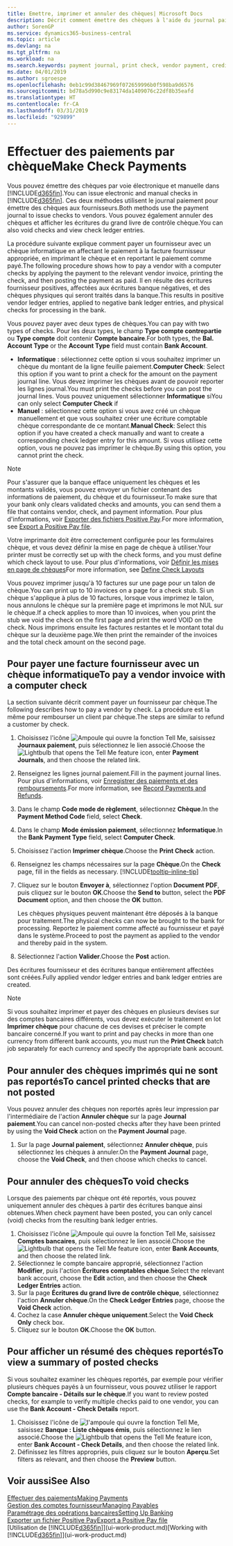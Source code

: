 ```yaml
---
title: Emettre, imprimer et annuler des chèques| Microsoft Docs
description: Décrit comment émettre des chèques à l'aide du journal paiement, imprimer des chèques, et annuler ou afficher les écritures du grand livre de contrôle chèque dans Business Central.
author: SorenGP
ms.service: dynamics365-business-central
ms.topic: article
ms.devlang: na
ms.tgt_pltfrm: na
ms.workload: na
ms.search.keywords: payment journal, print check, vendor payment, creditor, debt, balance due, AP
ms.date: 04/01/2019
ms.author: sgroespe
ms.openlocfilehash: 0eb1c99d38467969f072659996b0f598ba9d6576
ms.sourcegitcommit: bd78a5d990c9e83174da1409076c22df8b35eafd
ms.translationtype: HT
ms.contentlocale: fr-CA
ms.lasthandoff: 03/31/2019
ms.locfileid: "929899"
---
```

# <a name="make-check-payments"></a><span data-ttu-id="51426-103">Effectuer des paiements par chèque</span><span class="sxs-lookup"><span data-stu-id="51426-103">Make Check Payments</span></span>
<span data-ttu-id="51426-104">Vous pouvez émettre des chèques par voie électronique et manuelle dans [!INCLUDE[d365fin](includes/d365fin_md.md)].</span><span class="sxs-lookup"><span data-stu-id="51426-104">You can issue electronic and manual checks in [!INCLUDE[d365fin](includes/d365fin_md.md)].</span></span> <span data-ttu-id="51426-105">Ces deux méthodes utilisent le journal paiement pour émettre des chèques aux fournisseurs.</span><span class="sxs-lookup"><span data-stu-id="51426-105">Both methods use the payment journal to issue checks to vendors.</span></span> <span data-ttu-id="51426-106">Vous pouvez également annuler des chèques et afficher les écritures du grand livre de contrôle chèque.</span><span class="sxs-lookup"><span data-stu-id="51426-106">You can also void checks and view check ledger entries.</span></span>

<span data-ttu-id="51426-107">La procédure suivante explique comment payer un fournisseur avec un chèque informatique en affectant le paiement à la facture fournisseur appropriée, en imprimant le chèque et en reportant le paiement comme payé.</span><span class="sxs-lookup"><span data-stu-id="51426-107">The following procedure shows how to pay a vendor with a computer checks by applying the payment to the relevant vendor invoice, printing the check, and then posting the payment as paid.</span></span> <span data-ttu-id="51426-108">Il en résulte des écritures fournisseur positives, affectées aux écritures banque négatives, et des chèques physiques qui seront traités dans la banque.</span><span class="sxs-lookup"><span data-stu-id="51426-108">This results in positive vendor ledger entries, applied to negative bank ledger entries, and physical checks for processing in the bank.</span></span>

<span data-ttu-id="51426-109">Vous pouvez payer avec deux types de chèques.</span><span class="sxs-lookup"><span data-stu-id="51426-109">You can pay with two types of checks.</span></span> <span data-ttu-id="51426-110">Pour les deux types, le champ **Type compte contrepartie** ou **Type compte** doit contenir **Compte bancaire**.</span><span class="sxs-lookup"><span data-stu-id="51426-110">For both types, the **Bal. Account Type** or the **Account Type** field must contain **Bank Account**.</span></span>

- <span data-ttu-id="51426-111">**Informatique** : sélectionnez cette option si vous souhaitez imprimer un chèque du montant de la ligne feuille paiement.</span><span class="sxs-lookup"><span data-stu-id="51426-111">**Computer Check**: Select this option if you want to print a check for the amount on the payment journal line.</span></span> <span data-ttu-id="51426-112">Vous devez imprimer les chèques avant de pouvoir reporter les lignes journal.</span><span class="sxs-lookup"><span data-stu-id="51426-112">You must print the checks before you can post the journal lines.</span></span> <span data-ttu-id="51426-113">Vous pouvez uniquement sélectionner **Informatique** si</span><span class="sxs-lookup"><span data-stu-id="51426-113">You can only select **Computer Check** if</span></span>
- <span data-ttu-id="51426-114">**Manuel** : sélectionnez cette option si vous avez créé un chèque manuellement et que vous souhaitez créer une écriture comptable chèque correspondante de ce montant.</span><span class="sxs-lookup"><span data-stu-id="51426-114">**Manual Check**: Select this option if you have created a check manually and want to create a corresponding check ledger entry for this amount.</span></span> <span data-ttu-id="51426-115">Si vous utilisez cette option, vous ne pouvez pas imprimer le chèque.</span><span class="sxs-lookup"><span data-stu-id="51426-115">By using this option, you cannot print the check.</span></span>

> [!NOTE]  
> <span data-ttu-id="51426-116">Pour s'assurer que la banque efface uniquement les chèques et les montants validés, vous pouvez envoyer un fichier contenant des informations de paiement, du chèque et du fournisseur.</span><span class="sxs-lookup"><span data-stu-id="51426-116">To make sure that your bank only clears validated checks and amounts, you can send them a file that contains vendor, check, and payment information.</span></span> <span data-ttu-id="51426-117">Pour plus d'informations, voir [Exporter des fichiers Positive Pay](finance-how-positive-pay.md).</span><span class="sxs-lookup"><span data-stu-id="51426-117">For more information, see [Export a Positive Pay file](finance-how-positive-pay.md).</span></span>

<span data-ttu-id="51426-118">Votre imprimante doit être correctement configurée pour les formulaires chèque, et vous devez définir la mise en page de chèque à utiliser.</span><span class="sxs-lookup"><span data-stu-id="51426-118">Your printer must be correctly set up with the check forms, and you must define which check layout to use.</span></span> <span data-ttu-id="51426-119">Pour plus d'informations, voir [Définir les mises en page de chèques](finance-how-define-check-layouts.md)</span><span class="sxs-lookup"><span data-stu-id="51426-119">For more information, see [Define Check Layouts](finance-how-define-check-layouts.md)</span></span>

<span data-ttu-id="51426-120">Vous pouvez imprimer jusqu'à 10 factures sur une page pour un talon de chèque.</span><span class="sxs-lookup"><span data-stu-id="51426-120">You can print up to 10 invoices on a page for a check stub.</span></span> <span data-ttu-id="51426-121">Si un chèque s'applique à plus de 10 factures, lorsque vous imprimez le talon, nous annulons le chèque sur la première page et imprimons le mot NUL sur le chèque.</span><span class="sxs-lookup"><span data-stu-id="51426-121">If a check applies to more than 10 invoices, when you print the stub we void the check on the first page and print the word VOID on the check.</span></span> <span data-ttu-id="51426-122">Nous imprimons ensuite les factures restantes et le montant total du chèque sur la deuxième page.</span><span class="sxs-lookup"><span data-stu-id="51426-122">We then print the remainder of the invoices and the total check amount on the second page.</span></span> 

## <a name="to-pay-a-vendor-invoice-with-a-computer-check"></a><span data-ttu-id="51426-123">Pour payer une facture fournisseur avec un chèque informatique</span><span class="sxs-lookup"><span data-stu-id="51426-123">To pay a vendor invoice with a computer check</span></span>
<span data-ttu-id="51426-124">La section suivante décrit comment payer un fournisseur par chèque.</span><span class="sxs-lookup"><span data-stu-id="51426-124">The following describes how to pay a vendor by check.</span></span> <span data-ttu-id="51426-125">La procédure est la même pour rembourser un client par chèque.</span><span class="sxs-lookup"><span data-stu-id="51426-125">The steps are similar to refund a customer by check.</span></span>

1. <span data-ttu-id="51426-126">Choisissez l'icône ![Ampoule qui ouvre la fonction Tell Me](media/ui-search/search_small.png "Dites-moi ce que vous voulez faire"), saisissez **Journaux paiement**, puis sélectionnez le lien associé.</span><span class="sxs-lookup"><span data-stu-id="51426-126">Choose the ![Lightbulb that opens the Tell Me feature](media/ui-search/search_small.png "Tell me what you want to do") icon, enter **Payment Journals**, and then choose the related link.</span></span>
2. <span data-ttu-id="51426-127">Renseignez les lignes journal paiement.</span><span class="sxs-lookup"><span data-stu-id="51426-127">Fill in the payment journal lines.</span></span> <span data-ttu-id="51426-128">Pour plus d'informations, voir [Enregistrer des paiements et des remboursements](payables-how-post-payments-refunds.md).</span><span class="sxs-lookup"><span data-stu-id="51426-128">For more information, see [Record Payments and Refunds](payables-how-post-payments-refunds.md).</span></span>
3. <span data-ttu-id="51426-129">Dans le champ **Code mode de règlement**, sélectionnez **Chèque**.</span><span class="sxs-lookup"><span data-stu-id="51426-129">In the **Payment Method Code** field, select **Check**.</span></span>
4. <span data-ttu-id="51426-130">Dans le champ **Mode émission paiement**, sélectionnez **Informatique**.</span><span class="sxs-lookup"><span data-stu-id="51426-130">In the **Bank Payment Type** field, select **Computer Check**.</span></span>
5. <span data-ttu-id="51426-131">Choisissez l'action **Imprimer chèque**.</span><span class="sxs-lookup"><span data-stu-id="51426-131">Choose the **Print Check** action.</span></span>
6. <span data-ttu-id="51426-132">Renseignez les champs nécessaires sur la page **Chèque**.</span><span class="sxs-lookup"><span data-stu-id="51426-132">On the **Check** page, fill in the fields as necessary.</span></span> [!INCLUDE[tooltip-inline-tip](includes/tooltip-inline-tip_md.md)]
7. <span data-ttu-id="51426-133">Cliquez sur le bouton **Envoyer à**, sélectionnez l'option **Document PDF**, puis cliquez sur le bouton **OK**.</span><span class="sxs-lookup"><span data-stu-id="51426-133">Choose the **Send to** button, select the **PDF Document** option, and then choose the **OK** button.</span></span>

    <span data-ttu-id="51426-134">Les chèques physiques peuvent maintenant être déposés à la banque pour traitement.</span><span class="sxs-lookup"><span data-stu-id="51426-134">The physical checks can now be brought to the bank for processing.</span></span> <span data-ttu-id="51426-135">Reportez le paiement comme affecté au fournisseur et payé dans le système.</span><span class="sxs-lookup"><span data-stu-id="51426-135">Proceed to post the payment as applied to the vendor and thereby paid in the system.</span></span>
8. <span data-ttu-id="51426-136">Sélectionnez l'action **Valider**.</span><span class="sxs-lookup"><span data-stu-id="51426-136">Choose the **Post** action.</span></span>

<span data-ttu-id="51426-137">Des écritures fournisseur et des écritures banque entièrement affectées sont créées.</span><span class="sxs-lookup"><span data-stu-id="51426-137">Fully applied vendor ledger entries and bank ledger entries are created.</span></span>

> [!NOTE]  
> <span data-ttu-id="51426-138">Si vous souhaitez imprimer et payer des chèques en plusieurs devises sur des comptes bancaires différents, vous devez exécuter le traitement en lot **Imprimer chèque** pour chacune de ces devises et préciser le compte bancaire concerné.</span><span class="sxs-lookup"><span data-stu-id="51426-138">If you want to print and pay checks in more than one currency from different bank accounts, you must run the **Print Check** batch job separately for each currency and specify the appropriate bank account.</span></span>

## <a name="to-cancel-printed-checks-that-are-not-posted"></a><span data-ttu-id="51426-139">Pour annuler des chèques imprimés qui ne sont pas reportés</span><span class="sxs-lookup"><span data-stu-id="51426-139">To cancel printed checks that are not posted</span></span>
<span data-ttu-id="51426-140">Vous pouvez annuler des chèques non reportés après leur impression par l'intermédiaire de l'action **Annuler chèque** sur la page **Journal paiement**.</span><span class="sxs-lookup"><span data-stu-id="51426-140">You can cancel non-posted checks after they have been printed by using the **Void Check** action on the **Payment Journal** page.</span></span>

1. <span data-ttu-id="51426-141">Sur la page **Journal paiement**, sélectionnez **Annuler chèque**, puis sélectionnez les chèques à annuler.</span><span class="sxs-lookup"><span data-stu-id="51426-141">On the **Payment Journal** page, choose the **Void Check**, and then choose which checks to cancel.</span></span>

## <a name="to-void-checks"></a><span data-ttu-id="51426-142">Pour annuler des chèques</span><span class="sxs-lookup"><span data-stu-id="51426-142">To void checks</span></span>
<span data-ttu-id="51426-143">Lorsque des paiements par chèque ont été reportés, vous pouvez uniquement annuler des chèques à partir des écritures banque ainsi obtenues.</span><span class="sxs-lookup"><span data-stu-id="51426-143">When check payment have been posted, you can only cancel (void) checks from the resulting bank ledger entries.</span></span>

1. <span data-ttu-id="51426-144">Choisissez l'icône ![Ampoule qui ouvre la fonction Tell Me](media/ui-search/search_small.png "Dites-moi ce que vous voulez faire"), saisissez **Comptes bancaires**, puis sélectionnez le lien associé.</span><span class="sxs-lookup"><span data-stu-id="51426-144">Choose the ![Lightbulb that opens the Tell Me feature](media/ui-search/search_small.png "Tell me what you want to do") icon, enter **Bank Accounts**, and then choose the related link.</span></span>
2. <span data-ttu-id="51426-145">Sélectionnez le compte bancaire approprié, sélectionnez l'action **Modifier**, puis l'action **Écritures comptables chèque**.</span><span class="sxs-lookup"><span data-stu-id="51426-145">Select the relevant bank account, choose the **Edit** action, and then choose the **Check Ledger Entries** action.</span></span>
3. <span data-ttu-id="51426-146">Sur la page **Écritures du grand livre de contrôle chèque**, sélectionnez l'action **Annuler chèque**.</span><span class="sxs-lookup"><span data-stu-id="51426-146">On the **Check Ledger Entries** page, choose the **Void Check** action.</span></span>
4. <span data-ttu-id="51426-147">Cochez la case **Annuler chèque uniquement**.</span><span class="sxs-lookup"><span data-stu-id="51426-147">Select the **Void Check Only** check box.</span></span>
5. <span data-ttu-id="51426-148">Cliquez sur le bouton **OK**.</span><span class="sxs-lookup"><span data-stu-id="51426-148">Choose the **OK** button.</span></span>

## <a name="to-view-a-summary-of-posted-checks"></a><span data-ttu-id="51426-149">Pour afficher un résumé des chèques reportés</span><span class="sxs-lookup"><span data-stu-id="51426-149">To view a summary of posted checks</span></span>
<span data-ttu-id="51426-150">Si vous souhaitez examiner les chèques reportés, par exemple pour vérifier plusieurs chèques payés à un fournisseur, vous pouvez utiliser le rapport **Compte bancaire - Détails sur le chèque**.</span><span class="sxs-lookup"><span data-stu-id="51426-150">If you want to review posted checks, for example to verify multiple checks paid to one vendor, you can use the **Bank Account - Check Details** report.</span></span>
1. <span data-ttu-id="51426-151">Choisissez l'icône de ![l'ampoule qui ouvre la fonction Tell Me](media/ui-search/search_small.png "Dites-moi ce que vous voulez faire"), saisissez **Banque : Liste chèques émis**, puis sélectionnez le lien associé.</span><span class="sxs-lookup"><span data-stu-id="51426-151">Choose the ![Lightbulb that opens the Tell Me feature](media/ui-search/search_small.png "Tell me what you want to do") icon, enter **Bank Account - Check Details**, and then choose the related link.</span></span>
2. <span data-ttu-id="51426-152">Définissez les filtres appropriés, puis cliquez sur le bouton **Aperçu**.</span><span class="sxs-lookup"><span data-stu-id="51426-152">Set filters as relevant, and then choose the **Preview** button.</span></span>

## <a name="see-also"></a><span data-ttu-id="51426-153">Voir aussi</span><span class="sxs-lookup"><span data-stu-id="51426-153">See Also</span></span>
[<span data-ttu-id="51426-154">Effectuer des paiements</span><span class="sxs-lookup"><span data-stu-id="51426-154">Making Payments</span></span>](payables-make-payments.md)  
[<span data-ttu-id="51426-155">Gestion des comptes fournisseur</span><span class="sxs-lookup"><span data-stu-id="51426-155">Managing Payables</span></span>](payables-manage-payables.md)  
[<span data-ttu-id="51426-156">Paramétrage des opérations bancaires</span><span class="sxs-lookup"><span data-stu-id="51426-156">Setting Up Banking</span></span>](bank-setup-banking.md)  
[<span data-ttu-id="51426-157">Exporter un fichier Positive Pay</span><span class="sxs-lookup"><span data-stu-id="51426-157">Export a Positive Pay file</span></span>](finance-how-positive-pay.md)  
<span data-ttu-id="51426-158">[Utilisation de [!INCLUDE[d365fin](includes/d365fin_md.md)]](ui-work-product.md)</span><span class="sxs-lookup"><span data-stu-id="51426-158">[Working with [!INCLUDE[d365fin](includes/d365fin_md.md)]](ui-work-product.md)</span></span>  
